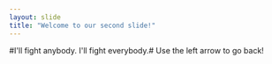 ```yaml
---
layout: slide
title: "Welcome to our second slide!"
---
```

 #I'll fight anybody. I'll fight everybody.#
Use the left arrow to go back!
